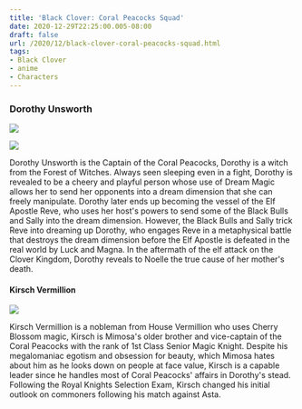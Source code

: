 ```yaml
---
title: 'Black Clover: Coral Peacocks Squad'
date: 2020-12-29T22:25:00.005-08:00
draft: false
url: /2020/12/black-clover-coral-peacocks-squad.html
tags: 
- Black Clover
- anime
- Characters
---
```


### Dorothy Unsworth  

[![](https://lh3.googleusercontent.com/-eF7EvU6e_Ss/X-wdXYQTCNI/AAAAAAAABEE/-YsQZM-4vTQYquGTLYA8iq9szwex4agxACLcBGAsYHQ/w527-h293/image.png)](https://lh3.googleusercontent.com/-eF7EvU6e_Ss/X-wdXYQTCNI/AAAAAAAABEE/-YsQZM-4vTQYquGTLYA8iq9szwex4agxACLcBGAsYHQ/image.png)

  
  

[![](https://lh3.googleusercontent.com/-h3d21RDOCFI/X-wdEVc8GqI/AAAAAAAABDw/AWb-0lPBtOQqiMgjpcfE4p6DVzqdLu2EgCLcBGAsYHQ/image.png)](https://lh3.googleusercontent.com/-h3d21RDOCFI/X-wdEVc8GqI/AAAAAAAABDw/AWb-0lPBtOQqiMgjpcfE4p6DVzqdLu2EgCLcBGAsYHQ/image.png)

  
  

Dorothy Unsworth is the Captain of the Coral Peacocks, Dorothy is a witch from the Forest of Witches. Always seen sleeping even in a fight, Dorothy is revealed to be a cheery and playful person whose use of Dream Magic allows her to send her opponents into a dream dimension that she can freely manipulate. Dorothy later ends up becoming the vessel of the Elf Apostle Reve, who uses her host's powers to send some of the Black Bulls and Sally into the dream dimension. However, the Black Bulls and Sally trick Reve into dreaming up Dorothy, who engages Reve in a metaphysical battle that destroys the dream dimension before the Elf Apostle is defeated in the real world by Luck and Magna. In the aftermath of the elf attack on the Clover Kingdom, Dorothy reveals to Noelle the true cause of her mother's death.

#### Kirsch Vermillion

[![](https://lh3.googleusercontent.com/-WaYf41n0Hbg/X-wdQdpAsxI/AAAAAAAABD0/h1iXkvnjiRcGP_605YqESjWFG_bRE1YwgCLcBGAsYHQ/w378-h498/image.png)](https://lh3.googleusercontent.com/-WaYf41n0Hbg/X-wdQdpAsxI/AAAAAAAABD0/h1iXkvnjiRcGP_605YqESjWFG_bRE1YwgCLcBGAsYHQ/image.png)

  
  

Kirsch Vermillion is a nobleman from House Vermillion who uses Cherry Blossom magic, Kirsch is Mimosa's older brother and vice-captain of the Coral Peacocks with the rank of 1st Class Senior Magic Knight. Despite his megalomaniac egotism and obsession for beauty, which Mimosa hates about him as he looks down on people at face value, Kirsch is a capable leader since he handles most of Coral Peacocks' affairs in Dorothy's stead. Following the Royal Knights Selection Exam, Kirsch changed his initial outlook on commoners following his match against Asta.